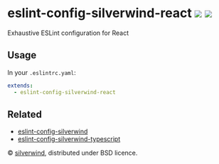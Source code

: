 # eslint-config-silverwind-react [![](https://img.shields.io/npm/v/eslint-config-silverwind-react.svg)](https://www.npmjs.org/package/eslint-config-silverwind-react) [![](https://img.shields.io/badge/licence-bsd-blue.svg)](https://raw.githubusercontent.com/silverwind/eslint-config-silverwind-react/master/LICENSE)

Exhaustive ESLint configuration for React

## Usage

In your `.eslintrc.yaml`:

```yaml
extends:
  - eslint-config-silverwind-react
```

## Related

- [eslint-config-silverwind](https://github.com/silverwind/eslint-config-silverwind)
- [eslint-config-silverwind-typescript](https://github.com/silverwind/eslint-config-silverwind-typescript)

© [silverwind](https://github.com/silverwind), distributed under BSD licence.
